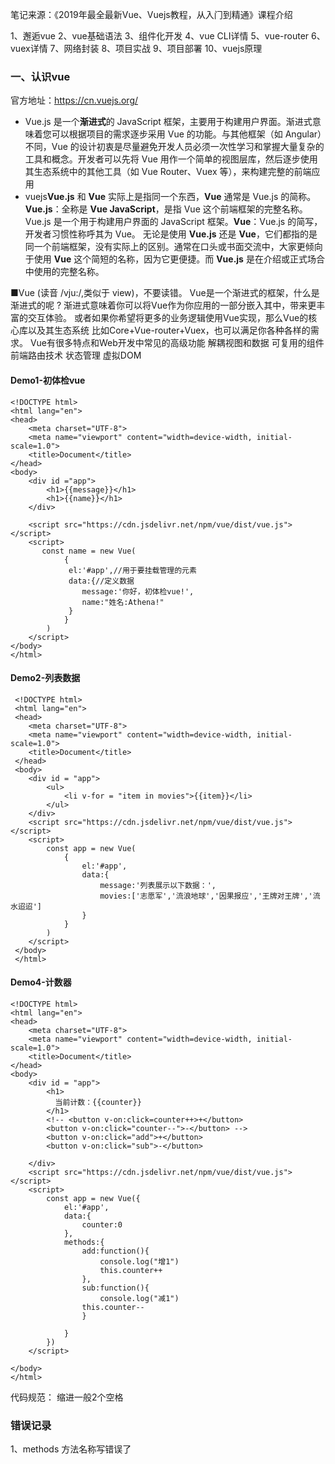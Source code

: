笔记来源：《2019年最全最新Vue、Vuejs教程，从⼊⻔到精通》课程介绍

1、邂逅vue
2、vue基础语法
3、组件化开发
4、vue CLI详情
5、vue-router
6、vuex详情
7、网络封装
8、项目实战
9、项目部署
10、vuejs原理

### 一、认识vue

官方地址：https://cn.vuejs.org/

- Vue.js 是一个**渐进式**的 JavaScript 框架，主要用于构建用户界面。渐进式意味着您可以根据项目的需求逐步采用 Vue 的功能。与其他框架（如 Angular）不同，Vue 的设计初衷是尽量避免开发人员必须一次性学习和掌握大量复杂的工具和概念。开发者可以先将 Vue 用作一个简单的视图层库，然后逐步使用其生态系统中的其他工具（如 Vue Router、Vuex 等），来构建完整的前端应用
- vuejs**Vue.js** 和 **Vue** 实际上是指同一个东西，**Vue** 通常是 Vue.js 的简称。
  **Vue.js**：全称是 **Vue JavaScript**，是指 Vue 这个前端框架的完整名称。Vue.js 是一个用于构建用户界面的 JavaScript 框架。**Vue**：Vue.js 的简写，开发者习惯性称呼其为 Vue。
  无论是使用 **Vue.js** 还是 **Vue**，它们都指的是同一个前端框架，没有实际上的区别。通常在口头或书面交流中，大家更倾向于使用 **Vue** 这个简短的名称，因为它更便捷。而 **Vue.js** 是在介绍或正式场合中使用的完整名称。

■Vue (读音 /vju:/,类似于 view)，不要读错。
Vue是一个渐进式的框架，什么是渐进式的呢 ?
 渐进式意味着你可以将Vue作为你应用的一部分嵌入其中，带来更丰富的交互体验。
 或者如果你希望将更多的业务逻辑使用Vue实现，那么Vue的核心库以及其生态系统
 比如Core+Vue-router+Vuex，也可以满足你各种各样的需求。
Vue有很多特点和Web开发中常见的高级功能
解耦视图和数据
可复用的组件
前端路由技术
状态管理
虚拟DOM

#### Demo1-初体检vue

```
<!DOCTYPE html>
<html lang="en">
<head>
    <meta charset="UTF-8">
    <meta name="viewport" content="width=device-width, initial-scale=1.0">
    <title>Document</title>
</head>
<body>
    <div id ="app">
        <h1>{{message}}</h1>
        <h1>{{name}}</h1>
    </div>

    <script src="https://cdn.jsdelivr.net/npm/vue/dist/vue.js"></script>
    <script>
       const name = new Vue(
            {
             el:'#app',//用于要挂载管理的元素
             data:{//定义数据
                message:'你好，初体检vue!',
                name:"姓名:Athena!"
             }   
            }
        )
    </script>
</body>
</html>
```

#### Demo2-列表数据

```
 <!DOCTYPE html>
 <html lang="en">
 <head>
    <meta charset="UTF-8">
    <meta name="viewport" content="width=device-width, initial-scale=1.0">
    <title>Document</title>
 </head>
 <body>
    <div id = "app">
        <ul>
            <li v-for = "item in movies">{{item}}</li>
        </ul>
    </div>
    <script src="https://cdn.jsdelivr.net/npm/vue/dist/vue.js"></script>
    <script>
        const app = new Vue(
            {
                el:'#app',
                data:{
                    message:'列表展示以下数据：',
                    movies:['志愿军','流浪地球','因果报应','王牌对王牌','流水迢迢']
                }
            }
        )
    </script>
 </body>
 </html>
```

#### Demo4-计数器

```
<!DOCTYPE html>
<html lang="en">
<head>
    <meta charset="UTF-8">
    <meta name="viewport" content="width=device-width, initial-scale=1.0">
    <title>Document</title>
</head>
<body>
    <div id = "app">
        <h1>
          当前计数：{{counter}}  
        </h1>
        <!-- <button v-on:click=counter++>+</button>
        <button v-on:click="counter--">-</button> -->
        <button v-on:click="add">+</button>
        <button v-on:click="sub">-</button>
       
    </div>
    <script src="https://cdn.jsdelivr.net/npm/vue/dist/vue.js"></script>
    <script>
        const app = new Vue({
            el:'#app',
            data:{
                counter:0
            },
            methods:{
                add:function(){
                    console.log("增1")
                    this.counter++
                },
                sub:function(){
                    console.log("减1")
                this.counter--
                }
            
            }
        })
    </script>
  
</body>
</html>
```

代码规范：
缩进一般2个空格

### 错误记录

1、methods 方法名称写错误了
